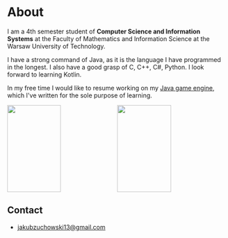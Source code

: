 # About
I am a 4th  semester student of **Computer Science and Information Systems** at the Faculty of Mathematics and Information Science at the Warsaw University of Technology.

I have a strong command of Java, as it is the language I have programmed in the longest. I also have a good grasp of C, C++, C#, Python. I look forward to learning Kotlin.

In my free time I would like to resume working on my [Java game engine](https://github.com/kubazuch/KuZuEngine-old), which I've written for the sole purpose of learning.

<span>
  <img height=200 width="49.5%" align="center" src="https://github-readme-stats.vercel.app/api?username=kubazuch&show_icons=true&theme=dracula&rank_icon=github" />
</span>
<span>
  <img height=200 width="49.5%" align="center" src="https://github-readme-stats.vercel.app/api/top-langs/?username=kubazuch&layout=compact&theme=dracula" />
</span>

## Contact
- jakubzuchowski13@gmail.com

<!--
**kubazuch/kubazuch** is a ✨ _special_ ✨ repository because its `README.md` (this file) appears on your GitHub profile.

Here are some ideas to get you started:

- 🔭 I’m currently working on ...
- 🌱 I’m currently learning ...
- 👯 I’m looking to collaborate on ...
- 🤔 I’m looking for help with ...
- 💬 Ask me about ...
- 📫 How to reach me: ...
- 😄 Pronouns: ...
- ⚡ Fun fact: ...
-->
